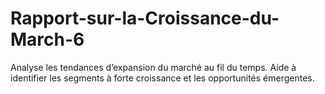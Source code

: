 # Rapport-sur-la-Croissance-du-March-6
Analyse les tendances d’expansion du marché au fil du temps. Aide à identifier les segments à forte croissance et les opportunités émergentes.

